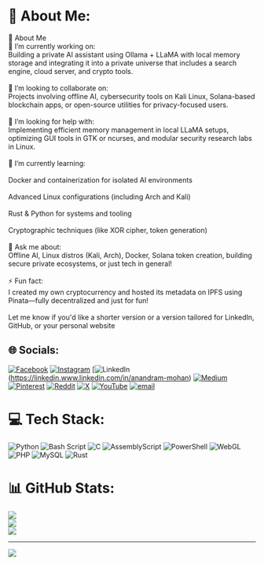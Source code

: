 # 💫 About Me:
👋 About Me<br>🔭 I’m currently working on:<br>Building a private AI assistant using Ollama + LLaMA with local memory storage and integrating it into a private universe that includes a search engine, cloud server, and crypto tools.<br><br>👯 I’m looking to collaborate on:<br>Projects involving offline AI, cybersecurity tools on Kali Linux, Solana-based blockchain apps, or open-source utilities for privacy-focused users.<br><br>🤝 I’m looking for help with:<br>Implementing efficient memory management in local LLaMA setups, optimizing GUI tools in GTK or ncurses, and modular security research labs in Linux.<br><br>🌱 I’m currently learning:<br><br>Docker and containerization for isolated AI environments<br><br>Advanced Linux configurations (including Arch and Kali)<br><br>Rust & Python for systems and tooling<br><br>Cryptographic techniques (like XOR cipher, token generation)<br><br>💬 Ask me about:<br>Offline AI, Linux distros (Kali, Arch), Docker, Solana token creation, building secure private ecosystems, or just tech in general!<br><br>⚡ Fun fact:<br>I created my own cryptocurrency and hosted its metadata on IPFS using Pinata—fully decentralized and just for fun!<br><br>Let me know if you'd like a shorter version or a version tailored for LinkedIn, GitHub, or your personal website


## 🌐 Socials:
[![Facebook](https://img.shields.io/badge/Facebook-%231877F2.svg?logo=Facebook&logoColor=white)](https://facebook.com/arenredd) [![Instagram](https://img.shields.io/badge/Instagram-%23E4405F.svg?logo=Instagram&logoColor=white)](https://instagram.com/arenredd) [![LinkedIn](https://img.shields.io/badge/LinkedIn-%230077B5.svg?logo=linkedin&logoColor=white)(https://linkedin.www.linkedin.com/in/anandram-mohan) [![Medium](https://img.shields.io/badge/Medium-12100E?logo=medium&logoColor=white)](https://medium.com/@arenredd) [![Pinterest](https://img.shields.io/badge/Pinterest-%23E60023.svg?logo=Pinterest&logoColor=white)](https://pinterest.com/arenredd) [![Reddit](https://img.shields.io/badge/Reddit-%23FF4500.svg?logo=Reddit&logoColor=white)](https://reddit.com/user/arenredd) [![X](https://img.shields.io/badge/X-black.svg?logo=X&logoColor=white)](https://x.com/arenredd) [![YouTube](https://img.shields.io/badge/YouTube-%23FF0000.svg?logo=YouTube&logoColor=white)](https://youtube.com/@arenredd) [![email](https://img.shields.io/badge/Email-D14836?logo=gmail&logoColor=white)](mailto:arenredd@gmail.com) 

# 💻 Tech Stack:
![Python](https://img.shields.io/badge/python-3670A0?style=for-the-badge&logo=python&logoColor=ffdd54) ![Bash Script](https://img.shields.io/badge/bash_script-%23121011.svg?style=for-the-badge&logo=gnu-bash&logoColor=white) ![C](https://img.shields.io/badge/c-%2300599C.svg?style=for-the-badge&logo=c&logoColor=white) ![AssemblyScript](https://img.shields.io/badge/assembly%20script-%23000000.svg?style=for-the-badge&logo=assemblyscript&logoColor=white) ![PowerShell](https://img.shields.io/badge/PowerShell-%235391FE.svg?style=for-the-badge&logo=powershell&logoColor=white) ![WebGL](https://img.shields.io/badge/WebGL-990000?logo=webgl&logoColor=white&style=for-the-badge) ![PHP](https://img.shields.io/badge/php-%23777BB4.svg?style=for-the-badge&logo=php&logoColor=white) ![MySQL](https://img.shields.io/badge/mysql-4479A1.svg?style=for-the-badge&logo=mysql&logoColor=white) ![Rust](https://img.shields.io/badge/rust-%23000000.svg?style=for-the-badge&logo=rust&logoColor=white)
# 📊 GitHub Stats:
![](https://github-readme-stats.vercel.app/api?username=arenredd&theme=dark&hide_border=false&include_all_commits=true&count_private=true)<br/>
![](https://nirzak-streak-stats.vercel.app/?user=arenredd&theme=dark&hide_border=false)<br/>
![](https://github-readme-stats.vercel.app/api/top-langs/?username=arenredd&theme=dark&hide_border=false&include_all_commits=true&count_private=true&layout=compact)

---
[![](https://visitcount.itsvg.in/api?id=arenredd&icon=0&color=0)](https://visitcount.itsvg.in)

<!-- Proudly created with GPRM ( https://gprm.itsvg.in ) -->
